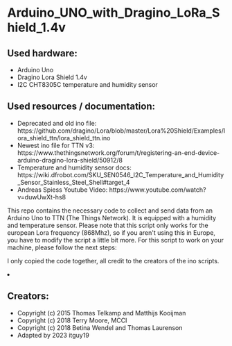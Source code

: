 # Arduino_UNO_with_Dragino_LoRa_Shield_1.4v
<h2>Used hardware:</h2>
<ul>
  <li>Arduino Uno</li>
  <li>Dragino Lora Shield 1.4v</li>
  <li>I2C CHT8305C temperature and humidity sensor</li>
</ul>

<h2>Used resources / documentation:</h2>
<ul>
  <li>Deprecated and old ino file: https://github.com/dragino/Lora/blob/master/Lora%20Shield/Examples/lora_shield_ttn/lora_shield_ttn.ino</li>
  <li>Newest ino file for TTN v3: https://www.thethingsnetwork.org/forum/t/registering-an-end-device-arduino-dragino-lora-shield/50912/8</li>
  <li>Temperature and humidity sensor docs: https://wiki.dfrobot.com/SKU_SEN0546_I2C_Temperature_and_Humidity_Sensor_Stainless_Steel_Shell#target_4</li>
  <li>Andreas Spiess Youtube Video: https://www.youtube.com/watch?v=duwUwXt-hs8</li>
</ul>

This repo contains the necessary code to collect and send data from an Arduino Uno to TTN (The Things Network). It is equipped with a humidity and temperature sensor. Please note that this script only works for the european Lora frequency (868Mhz), so if you aren't using this in Europe, you have to modify the script a little bit more. For this script to work on your machine, please follow the next steps:


I only copied the code together, all credit to the creators of the ino scripts.
<li>
  <ol></ol>
  <ol></ol>
  <ol></ol>
  <ol></ol>
</li>
<h2>Creators:</h2>
<ul>
  <li>Copyright (c) 2015 Thomas Telkamp and Matthijs Kooijman</li>
  <li>Copyright (c) 2018 Terry Moore, MCCI</li>
  <li>Copyright (c) 2018 Betina Wendel and Thomas Laurenson</li>
  <li>Adapted by 2023 itguy19</li>
</ul>
